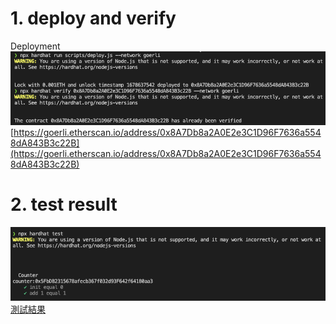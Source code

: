 # 1. deploy and verify

Deployment
![screen shot](1.deploy-and-verify.png "deploy-and-verify.png")
[https://goerli.etherscan.io/address/0x8A7Db8a2A0E2e3C1D96F7636a5548dA843B3c22B](https://goerli.etherscan.io/address/0x8A7Db8a2A0E2e3C1D96F7636a5548dA843B3c22B)

# 2. test result
![screen shot](2.test-func.png "tx screen shot")
[測試結果](2.test-func.png)
